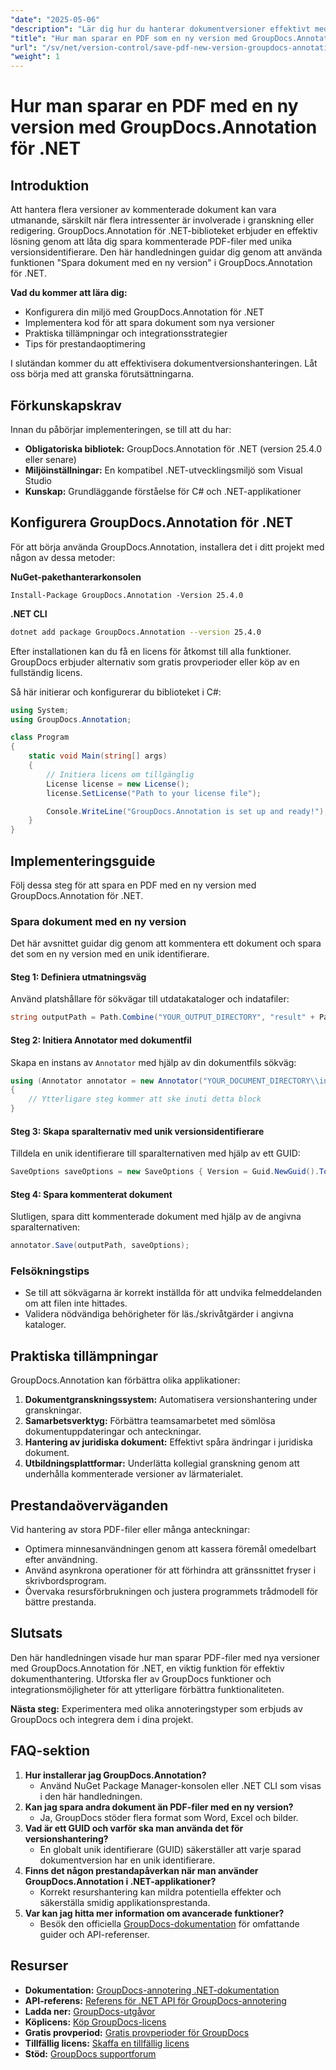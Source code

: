 ```yaml
---
"date": "2025-05-06"
"description": "Lär dig hur du hanterar dokumentversioner effektivt med GroupDocs.Annotation för .NET. Den här guiden behandlar installation, implementering och praktiska tillämpningar."
"title": "Hur man sparar en PDF som en ny version med GroupDocs.Annotation för .NET - En steg-för-steg-guide"
"url": "/sv/net/version-control/save-pdf-new-version-groupdocs-annotation-net/"
"weight": 1
---
```


# Hur man sparar en PDF med en ny version med GroupDocs.Annotation för .NET

## Introduktion

Att hantera flera versioner av kommenterade dokument kan vara utmanande, särskilt när flera intressenter är involverade i granskning eller redigering. GroupDocs.Annotation för .NET-biblioteket erbjuder en effektiv lösning genom att låta dig spara kommenterade PDF-filer med unika versionsidentifierare. Den här handledningen guidar dig genom att använda funktionen "Spara dokument med en ny version" i GroupDocs.Annotation för .NET.

**Vad du kommer att lära dig:**
- Konfigurera din miljö med GroupDocs.Annotation för .NET
- Implementera kod för att spara dokument som nya versioner
- Praktiska tillämpningar och integrationsstrategier
- Tips för prestandaoptimering

I slutändan kommer du att effektivisera dokumentversionshanteringen. Låt oss börja med att granska förutsättningarna.

## Förkunskapskrav

Innan du påbörjar implementeringen, se till att du har:
- **Obligatoriska bibliotek:** GroupDocs.Annotation för .NET (version 25.4.0 eller senare)
- **Miljöinställningar:** En kompatibel .NET-utvecklingsmiljö som Visual Studio
- **Kunskap:** Grundläggande förståelse för C# och .NET-applikationer

## Konfigurera GroupDocs.Annotation för .NET

För att börja använda GroupDocs.Annotation, installera det i ditt projekt med någon av dessa metoder:

**NuGet-pakethanterarkonsolen**
```plaintext
Install-Package GroupDocs.Annotation -Version 25.4.0
```

**.NET CLI**
```bash
dotnet add package GroupDocs.Annotation --version 25.4.0
```

Efter installationen kan du få en licens för åtkomst till alla funktioner. GroupDocs erbjuder alternativ som gratis provperioder eller köp av en fullständig licens.

Så här initierar och konfigurerar du biblioteket i C#:
```csharp
using System;
using GroupDocs.Annotation;

class Program
{
    static void Main(string[] args)
    {
        // Initiera licens om tillgänglig
        License license = new License();
        license.SetLicense("Path to your license file");

        Console.WriteLine("GroupDocs.Annotation is set up and ready!");
    }
}
```

## Implementeringsguide

Följ dessa steg för att spara en PDF med en ny version med GroupDocs.Annotation för .NET.

### Spara dokument med en ny version

Det här avsnittet guidar dig genom att kommentera ett dokument och spara det som en ny version med en unik identifierare.

#### Steg 1: Definiera utmatningsväg
Använd platshållare för sökvägar till utdatakataloger och indatafiler:
```csharp
string outputPath = Path.Combine("YOUR_OUTPUT_DIRECTORY", "result" + Path.GetExtension("YOUR_DOCUMENT_DIRECTORY\\input.pdf"));
```

#### Steg 2: Initiera Annotator med dokumentfil
Skapa en instans av `Annotator` med hjälp av din dokumentfils sökväg:
```csharp
using (Annotator annotator = new Annotator("YOUR_DOCUMENT_DIRECTORY\\input.pdf"))
{
    // Ytterligare steg kommer att ske inuti detta block
}
```

#### Steg 3: Skapa sparalternativ med unik versionsidentifierare
Tilldela en unik identifierare till sparalternativen med hjälp av ett GUID:
```csharp
SaveOptions saveOptions = new SaveOptions { Version = Guid.NewGuid().ToString() };
```

#### Steg 4: Spara kommenterat dokument
Slutligen, spara ditt kommenterade dokument med hjälp av de angivna sparalternativen:
```csharp
annotator.Save(outputPath, saveOptions);
```

### Felsökningstips
- Se till att sökvägarna är korrekt inställda för att undvika felmeddelanden om att filen inte hittades.
- Validera nödvändiga behörigheter för läs./skrivåtgärder i angivna kataloger.

## Praktiska tillämpningar

GroupDocs.Annotation kan förbättra olika applikationer:
1. **Dokumentgranskningssystem:** Automatisera versionshantering under granskningar.
2. **Samarbetsverktyg:** Förbättra teamsamarbetet med sömlösa dokumentuppdateringar och anteckningar.
3. **Hantering av juridiska dokument:** Effektivt spåra ändringar i juridiska dokument.
4. **Utbildningsplattformar:** Underlätta kollegial granskning genom att underhålla kommenterade versioner av lärmaterialet.

## Prestandaöverväganden
Vid hantering av stora PDF-filer eller många anteckningar:
- Optimera minnesanvändningen genom att kassera föremål omedelbart efter användning.
- Använd asynkrona operationer för att förhindra att gränssnittet fryser i skrivbordsprogram.
- Övervaka resursförbrukningen och justera programmets trådmodell för bättre prestanda.

## Slutsats
Den här handledningen visade hur man sparar PDF-filer med nya versioner med GroupDocs.Annotation för .NET, en viktig funktion för effektiv dokumenthantering. Utforska fler av GroupDocs funktioner och integrationsmöjligheter för att ytterligare förbättra funktionaliteten.

**Nästa steg:** Experimentera med olika annoteringstyper som erbjuds av GroupDocs och integrera dem i dina projekt.

## FAQ-sektion
1. **Hur installerar jag GroupDocs.Annotation?**
   - Använd NuGet Package Manager-konsolen eller .NET CLI som visas i den här handledningen.
2. **Kan jag spara andra dokument än PDF-filer med en ny version?**
   - Ja, GroupDocs stöder flera format som Word, Excel och bilder.
3. **Vad är ett GUID och varför ska man använda det för versionshantering?**
   - En globalt unik identifierare (GUID) säkerställer att varje sparad dokumentversion har en unik identifierare.
4. **Finns det någon prestandapåverkan när man använder GroupDocs.Annotation i .NET-applikationer?**
   - Korrekt resurshantering kan mildra potentiella effekter och säkerställa smidig applikationsprestanda.
5. **Var kan jag hitta mer information om avancerade funktioner?**
   - Besök den officiella [GroupDocs-dokumentation](https://docs.groupdocs.com/annotation/net/) för omfattande guider och API-referenser.

## Resurser
- **Dokumentation:** [GroupDocs-annotering .NET-dokumentation](https://docs.groupdocs.com/annotation/net/)
- **API-referens:** [Referens för .NET API för GroupDocs-annotering](https://reference.groupdocs.com/annotation/net/)
- **Ladda ner:** [GroupDocs-utgåvor](https://releases.groupdocs.com/annotation/net/)
- **Köplicens:** [Köp GroupDocs-licens](https://purchase.groupdocs.com/buy)
- **Gratis provperiod:** [Gratis provperioder för GroupDocs](https://releases.groupdocs.com/annotation/net/)
- **Tillfällig licens:** [Skaffa en tillfällig licens](https://purchase.groupdocs.com/temporary-license/)
- **Stöd:** [GroupDocs supportforum](https://forum.groupdocs.com/c/annotation/)